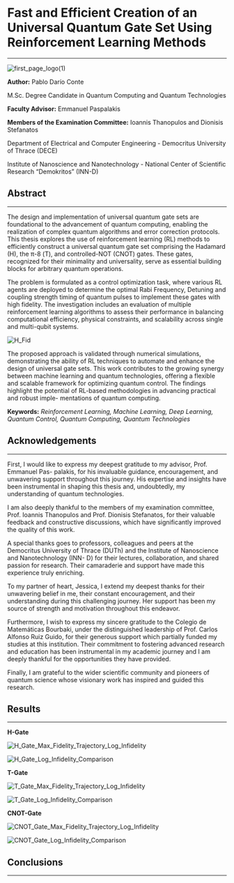 # **Fast and Efficient Creation of an Universal Quantum Gate Set Using Reinforcement Learning Methods**
***
![first_page_logo(1)](https://github.com/user-attachments/assets/c4db67bb-1a35-4607-bea8-564be516aa89)

**Author:** Pablo Darío Conte

M.Sc. Degree Candidate in Quantum Computing and Quantum Technologies

**Faculty Advisor:** Emmanuel Paspalakis

**Members of the Examination Committee:** Ioannis Thanopulos and Dionisis Stefanatos

Department of Electrical and Computer Engineering - Democritus University of Thrace (DECE)

Institute of Nanoscience and Nanotechnology - National Center of Scientific Research “Demokritos” (INN-D)

## **Abstract**
---

The design and implementation of universal quantum gate sets are foundational to the advancement of quantum computing,
enabling the realization of complex quantum algorithms and error correction protocols.
This thesis explores the use of reinforcement learning (RL)
methods to efficiently construct a universal quantum gate set comprising the Hadamard (H),
the π-8 (T), and controlled-NOT (CNOT) gates. These gates, recognized for their minimality
and universality, serve as essential building blocks for arbitrary quantum operations.


The problem is formulated as a control optimization task, where various RL agents are
deployed to determine the optimal Rabi Frequency, Detuning and coupling strength timing
of quantum pulses to implement these gates with high fidelity. The investigation includes
an evaluation of multiple reinforcement learning algorithms to assess their performance in
balancing computational efficiency, physical constraints, and scalability across single and
multi-qubit systems.

![H_Fid](https://github.com/user-attachments/assets/6bb2e9ec-b2df-42ab-ab12-34a60bb975b6)

The proposed approach is validated through numerical simulations, demonstrating the
ability of RL techniques to automate and enhance the design of universal gate sets. This
work contributes to the growing synergy between machine learning and quantum technologies, offering a flexible and scalable framework for optimizing quantum control.
The findings highlight the potential of RL-based methodologies in advancing practical and robust imple-
mentations of quantum computing.

**Keywords:** *Reinforcement Learning, Machine Learning, Deep Learning, Quantum Control, Quantum Computing, Quantum Technologies*

## **Acknowledgements**
---

First, I would like to express my deepest gratitude to my advisor, Prof. Emmanuel Pas-
palakis, for his invaluable guidance, encouragement, and unwavering support throughout
this journey. His expertise and insights have been instrumental in shaping this thesis and,
undoubtedly, my understanding of quantum technologies.


I am also deeply thankful to the members of my examination committee, Prof. Ioannis
Thanopulos and Prof. Dionisis Stefanatos, for their valuable feedback and constructive
discussions, which have significantly improved the quality of this work.


A special thanks goes to professors, colleagues and peers at the Democritus University
of Thrace (DUTh) and the Institute of Nanoscience and Nanotechnology (INN-
D) for their lectures, collaboration, and shared passion for research. Their camaraderie and
support have made this experience truly enriching.

To my partner of heart, Jessica, I extend my deepest thanks for their unwavering belief in
me, their constant encouragement, and their understanding during this challenging journey.
Her support has been my source of strength and motivation throughout this endeavor.

Furthermore, I wish to express my sincere gratitude to the Colegio de Matemáticas
Bourbaki, under the distinguished leadership of Prof. Carlos Alfonso Ruiz Guido, for their
generous support which partially funded my studies at this institution. Their commitment
to fostering advanced research and education has been instrumental in my academic journey
and I am deeply thankful for the opportunities they have provided.

Finally, I am grateful to the wider scientific community and pioneers of quantum
science whose visionary work has inspired and guided this research.

## Results
---

**H-Gate**

![H_Gate_Max_Fidelity_Trajectory_Log_Infidelity](https://github.com/user-attachments/assets/6e1635db-08b4-4855-8b59-50446c11234a)

![H_Gate_Log_Infidelity_Comparison](https://github.com/user-attachments/assets/5840d7fe-0095-4bd1-b219-b9f2f2a83d46)

**T-Gate**

![T_Gate_Max_Fidelity_Trajectory_Log_Infidelity](https://github.com/user-attachments/assets/79895aa2-9cc6-407f-bab9-5c303d54c89e)

![T_Gate_Log_Infidelity_Comparison](https://github.com/user-attachments/assets/a713b86d-6912-4fc7-9429-aaf56a143cf2)


**CNOT-Gate**

![CNOT_Gate_Max_Fidelity_Trajectory_Log_Infidelity](https://github.com/user-attachments/assets/39917b85-e0a4-40f4-b7b5-d2fa01d04b0b)

![CNOT_Gate_Log_Infidelity_Comparison](https://github.com/user-attachments/assets/eb6f0858-c1ae-421d-a1d7-c116579751b1)


## Conclusions
---

